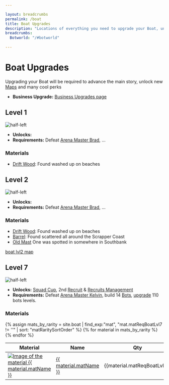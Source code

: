 ```yaml
---

layout: breadcrumbs
permalink: /boat
title: Boat Upgrades
description: "Locations of everything you need to upgrade your Boat, unlocks & requirements"
breadcrumbs:
  Botworld: "/#botworld"
  
---
```



# Boat Upgrades


Upgrading your Boat will be required to advance the main story, unlock new [Maps](/maps) and many cool perks

- **Business Upgrade:** [Business Upgrades page](/business)


## Level 1

![half-left](https://cdn.discordapp.com/attachments/923510071026155550/931487194122702858/boat-lvl.png)

- **Unlocks:** 
- **Requirements:** Defeat [Arena Master Brad](/arena#brad), ...

### Materials

- [Drift Wood](/drift-wood): Found washed up on beaches



## Level 2

![half-left](https://cdn.discordapp.com/attachments/923510071026155550/931487194122702858/boat-lvl.png)

- **Unlocks:** 
- **Requirements:** Defeat [Arena Master Brad](/arena#brad), ...

### Materials

- [Drift Wood](/drift-wood): Found washed up on beaches
- [Barrel](/barrel): Found scattered all around the Scrapper Coast
- [Old Mast](/old-mast) One was spotted in somewhere in Southbank

[boat lvl2 map](https://cdn.discordapp.com/attachments/923509490307977227/927052030055424010/20220102_111242.png)


## Level 7

![half-left](https://cdn.discordapp.com/attachments/923510071026155550/931487194122702858/boat-lvl.png)

- **Unlocks:** [Squad Cup](/arena), 2nd [Recruit](/recruits) & [Recruits Management](/recruits#managment)
- **Requirements:** Defeat [Arena Master Kelvin](/arena#kelvin), build 14 [Bots](/bots), [upgrade](/materials) 110 bots levels.

### Materials
<table class="collection-list no-inline">
  <thead>
    <tr>
      <th>Material</th>
      <th>Name</th>
      <th>Qty</th>
      <th>Description</th>
      <th>Overview</th>
    </tr>
  </thead>
  <tbody>
    {% assign mats_by_rarity = site.boat | find_exp:"mat",
"mat.matReqBoatLvl7 != ''" | sort: "matRaritySortOrder" %}
    {% for material in mats_by_rarity %}
      <tr class="collection-list-entry rarity_{{material.matRarity}}">
        <td class="table-pic">
          <a href="{{ site.baseurl }}{{ material.url }}" title="Everything about the material {{ material.matName }}"> 
            <img loading="lazy"   src="{{ material.matImageUrl }}" alt="Image of the material {{ material.matName }}"> 
          </a>
        </td>
        <td><a href="{{ site.baseurl }}{{ material.url }}" title="Everything about the material {{ material.matName }}"> {{ material.matName }} </a></td>   
        <td class="overview">{{material.matReqBoatLvl7}}</td>
        <td class="overview">{{material.matDescription}}</td>
        <td class="overview">{{material.matOverview}}</td>
      </tr>
    {% endfor %}
  </tbody>
</table>


